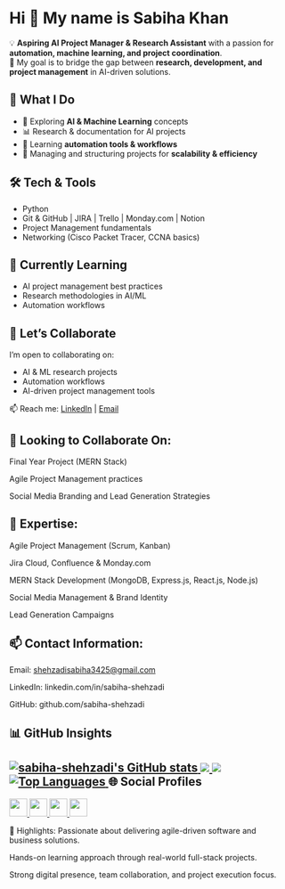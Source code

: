 Hi 👋 My name is Sabiha Khan
=============================

💡 **Aspiring AI Project Manager & Research Assistant** with a passion for **automation, machine learning, and project coordination**.  
🎯 My goal is to bridge the gap between **research, development, and project management** in AI-driven solutions.  

## 🚀 What I Do
- 🤖 Exploring **AI & Machine Learning** concepts  
- 📊 Research & documentation for AI projects  
- 🔄 Learning **automation tools & workflows**  
- 📂 Managing and structuring projects for **scalability & efficiency**  

## 🛠️ Tech & Tools
- Python 
- Git & GitHub | JIRA | Trello | Monday.com | Notion
- Project Management fundamentals  
- Networking (Cisco Packet Tracer, CCNA basics)  

## 🌱 Currently Learning
- AI project management best practices  
- Research methodologies in AI/ML  
- Automation workflows  

## 🤝 Let’s Collaborate
I’m open to collaborating on:
- AI & ML research projects  
- Automation workflows  
- AI-driven project management tools  

📫 Reach me: [LinkedIn](linkedin/sabiha-shehzadi) | [Email](mailto:shehzadisabiha3425@gmail.com)

🤝 Looking to Collaborate On:
---------------------------------------------

Final Year Project (MERN Stack)

Agile Project Management practices

Social Media Branding and Lead Generation Strategies

💬 Expertise:
---------------------------------------------

Agile Project Management (Scrum, Kanban)

Jira Cloud, Confluence & Monday.com

MERN Stack Development (MongoDB, Express.js, React.js, Node.js)

Social Media Management & Brand Identity

Lead Generation Campaigns


📫 Contact Information:
---------------------------------------------

Email: shehzadisabiha3425@gmail.com

LinkedIn: linkedin.com/in/sabiha-shehzadi

GitHub: github.com/sabiha-shehzadi


📊 GitHub Insights
---------------------------------------------
<a href="http://www.github.com/sabiha-shehzadi"> <img src="https://github-readme-stats.vercel.app/api?username=sabiha-shehzadi&show_icons=true&count_private=true&title_color=22c55e&text_color=ffffff&icon_color=14b8a6&bg_color=1c1917&hide_border=true" alt="sabiha-shehzadi's GitHub stats" /> </a> <a href="http://www.github.com/sabiha-shehzadi"> <img src="https://github-readme-streak-stats.herokuapp.com/?user=sabiha-shehzadi&stroke=ffffff&background=1c1917&ring=22c55e&fire=22c55e&currStreakNum=ffffff&currStreakLabel=22c55e&sideNums=ffffff&sideLabels=ffffff&dates=ffffff&hide_border=true" /> </a> <a href="http://www.github.com/sabiha-shehzadi"> <img src="https://github-readme-activity-graph.vercel.app/graph?username=sabiha-shehzadi&bg_color=1c1917&color=ffffff&line=14b8a6&point=ffffff&area_color=1c1917&area=true&hide_border=true&custom_title=GitHub%20Commits%20Graph" /> </a> <a href="http://www.github.com/sabiha-shehzadi" align="left"> <img src="https://github-readme-stats.vercel.app/api/top-langs/?username=sabiha-shehzadi&langs_count=10&title_color=22c55e&text_color=ffffff&icon_color=14b8a6&bg_color=1c1917&hide_border=true&locale=en&custom_title=Top%20Languages" alt="Top Languages" /> </a>
🌐 Social Profiles
---------------------------------------------
<p align="left"> <a href="https://github.com/sabiha-shehzadi" target="_blank"> <img src="https://raw.githubusercontent.com/danielcranney/readme-generator/main/public/icons/socials/github.svg" width="32" height="32" /> </a> <a href="https://www.linkedin.com/in/sabiha-shehzadi" target="_blank"> <img src="https://raw.githubusercontent.com/danielcranney/readme-generator/main/public/icons/socials/linkedin.svg" width="32" height="32" /> </a> <a href="http://www.instagram.com/vibingwith._.bunny" target="_blank"> <img src="https://raw.githubusercontent.com/danielcranney/readme-generator/main/public/icons/socials/instagram.svg" width="32" height="32" /> </a> <a href="https://stackoverflow.com/users/21424002/sabiha-shehzadi" target="_blank"> <img src="https://raw.githubusercontent.com/danielcranney/readme-generator/main/public/icons/socials/stackoverflow.svg" width="32" height="32" /> </a> </p>
📍 Highlights:
Passionate about delivering agile-driven software and business solutions.

Hands-on learning approach through real-world full-stack projects.

Strong digital presence, team collaboration, and project execution focus.
